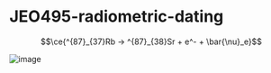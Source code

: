 # JEO495-radiometric-dating

$$\ce{^{87}_{37}Rb -> ^{87}_{38}Sr + e^- + \bar{\nu}_e}$$

![image](https://github.com/altarcag/JEO495-radiometric-dating/assets/26670231/3e0ea7c4-6247-42a7-9c8e-cba9bf88e44a)
